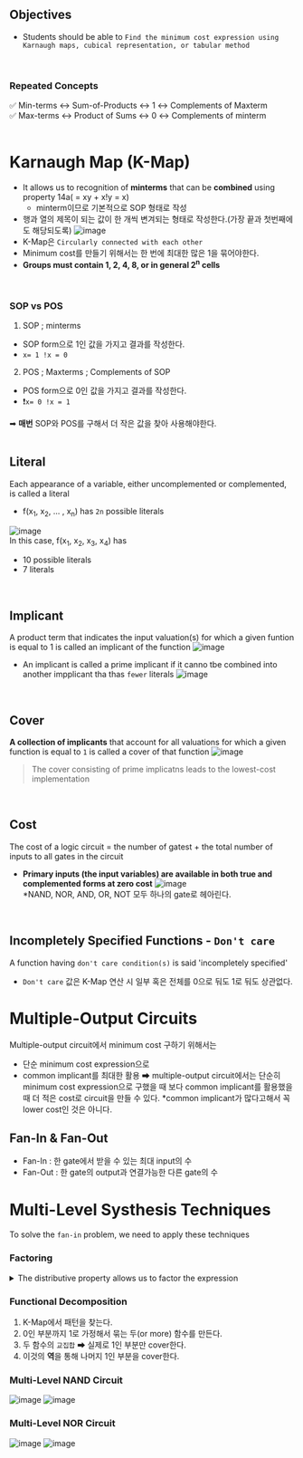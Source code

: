 ## Objectives
- Students should be able to `Find the minimum cost expression using Karnaugh maps, cubical representation, or tabular method`
</br>

### Repeated Concepts
✅ Min-terms ↔ Sum-of-Products ↔ 1 ↔ Complements of Maxterm</br>
✅ Max-terms ↔ Product of Sums ↔ 0 ↔ Complements of minterm</br>
</br>

# Karnaugh Map (K-Map)
- It allows us to recognition of **minterms** that can be **combined** using property 14a( = xy + x!y = x)
  - minterm이므로 기본적으로 SOP 형태로 작성
- 행과 열의 제목이 되는 값이 한 개씩 변겨되는 형태로 작성한다.(가장 끝과 첫번째에도 해당되도록)
![image](https://user-images.githubusercontent.com/56028436/113504353-8bd90c80-9572-11eb-8374-4d0590138cba.png)
- K-Map은 `Circularly connected with each other`
- Minimum cost를 만들기 위해서는 한 번에 최대한 많은 1을 묶어야한다.
- **Groups must contain 1, 2, 4, 8, or in general 2<sup>n</sup> cells**
</br>

### SOP vs POS
1. SOP ; minterms
- SOP form으로 1인 값을 가지고 결과를 작성한다.
- `x= 1 !x = 0`
2. POS ; Maxterms ; Complements of SOP
- POS form으로 0인 값을 가지고 결과를 작성한다.
- ❗`x= 0 !x = 1`

➡ **매번** SOP와 POS를 구해서 더 작은 값을 찾아 사용해야한다.
</br></br>

## Literal
Each appearance of a variable, either uncomplemented or complemented, is called a literal
- f(x<sub>1</sub>, x<sub>2</sub>, ... , x<sub>n</sub>) has `2n` possible literals

![image](https://user-images.githubusercontent.com/56028436/113504481-5123a400-9573-11eb-8d4d-61de98295666.png)
<br/>In this case, f(x<sub>1</sub>, x<sub>2</sub>, x<sub>3</sub>, x<sub>4</sub>) has 
- 10 possible literals
- 7 literals
</br>

## Implicant
A product term that indicates the input valuation(s) for which a given funtion is equal to 1 is called an implicant of the function
![image](https://user-images.githubusercontent.com/56028436/113504568-e757ca00-9573-11eb-8194-4cb4cf5f780e.png)

- An implicant is called a prime implicant if it canno tbe combined into another impplicant tha thas `fewer` literals
![image](https://user-images.githubusercontent.com/56028436/113504577-ede64180-9573-11eb-8ea4-afc32f7d9481.png)
</br>

## Cover
**A collection of implicants** that account for all valuations for which a given function is equal to `1` is called a cover of that function
![image](https://user-images.githubusercontent.com/56028436/113504628-474e7080-9574-11eb-8e6f-8d1693204e7e.png)
> The cover consisting of prime implicatns leads to the lowest-cost implementation
</br>

## Cost
The cost of a logic circuit = the number of gatest + the total number of inputs to all gates in the circuit
- **Primary inputs (the input variables) are available in both true and complemented forms at zero cost**
![image](https://user-images.githubusercontent.com/56028436/113504742-0145dc80-9575-11eb-9a89-8267aad7b6f4.png)
<br/>*NAND, NOR, AND, OR, NOT 모두 하나의 gate로 헤아린다.
</br>

## Incompletely Specified Functions - `Don't care` 
A function having `don't care condition(s)` is said 'incompletely specified'
- `Don't care` 값은 K-Map 연산 시 일부 혹은 전체를 0으로 둬도 1로 둬도 상관없다. 

# Multiple-Output Circuits
Multiple-output circuit에서 minimum cost 구하기 위해서는
- 단순 minimum cost expression으로
- common implicant를 최대한 활용
➡ multiple-output circuit에서는 단순히 minimum cost expression으로 구했을 때 보다 common implicant를 활용했을 때 더 적은 cost로 circuit을 만들 수 있다. 
*common implicant가 많다고해서 꼭 lower cost인 것은 아니다.

## Fan-In & Fan-Out
- Fan-In : 한 gate에서 받을 수 있는 최대 input의 수
- Fan-Out : 한 gate의 output과 연결가능한 다른 gate의 수

# Multi-Level Systhesis Techniques
To solve the `fan-in` problem, we need to apply these techniques
<br/>

### Factoring
<details><summary>The distributive property allows us to factor the expression</summary><div markdown="1">12a: x ( y + z ) = x y + x z <br/>12b: x + ( y z ) = ( x + y )( x + z ) <br/></div></details>

### Functional Decomposition
1. K-Map에서 패턴을 찾는다.
2. 0인 부분까지 1로 가정해서 묶는 두(or more) 함수를 만든다.
3. 두 함수의 `교집합` ➡ 실제로 1인 부분만 cover한다.
4. 이것의 **역**을 통해 나머지 1인 부분을 cover한다.

### Multi-Level NAND Circuit
![image](https://user-images.githubusercontent.com/56028436/114310417-ae949380-9b25-11eb-8b43-19b53aae65f2.png)
![image](https://user-images.githubusercontent.com/56028436/114310514-e3a0e600-9b25-11eb-8658-fc760dbf5114.png)

### Multi-Level NOR Circuit
![image](https://user-images.githubusercontent.com/56028436/114310532-f4515c00-9b25-11eb-88e8-80d4169aa0ac.png)
![image](https://user-images.githubusercontent.com/56028436/114310541-00d5b480-9b26-11eb-8273-111383a9d507.png)
  

